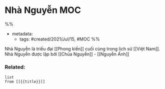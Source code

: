 # Nhà Nguyễn MOC

%% 
- metadata:
	- tags: #created/2021/Jul/15, #MOC 
%%

Nhà Nguyễn là triều đại [[Phong kiến]] cuối cùng trong lịch sử [[Việt Nam]]. Nhà Nguyễn được lập bởi [[Chúa Nguyễn]] - [[Nguyễn Ánh]]

### Related:
```dataview
list
from [[{{title}}]]
```
